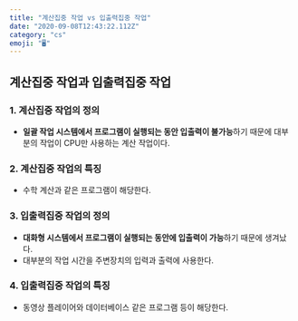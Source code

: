 ```yaml
---
title: "계산집중 작업 vs 입출력집중 작업"
date: "2020-09-08T12:43:22.112Z"
category: "cs"
emoji: "🖥️"
---
```


## 계산집중 작업과 입출력집중 작업

### 1. 계산집중 작업의 정의

- **일괄 작업 시스템에서 프로그램이 실행되는 동안 입출력이 불가능**하기 때문에 대부분의 작업이 CPU만 사용하는 계산 작업이다.

### 2. 계산집중 작업의 특징

- 수학 계산과 같은 프로그램이 해당한다.

### 3. 입출력집중 작업의 정의

- **대화형 시스템에서 프로그램이 실행되는 동안에 입출력이 가능**하기 때문에 생겨났다.
- 대부분의 작업 시간을 주변장치의 입력과 출력에 사용한다.

### 4. 입출력집중 작업의 특징

- 동영상 플레이어와 데이터베이스 같은 프로그램 등이 해당한다.

